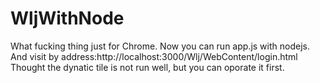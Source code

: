 # WljWithNode
What fucking thing just for Chrome.
Now you can run app.js with nodejs.
And visit by address:http://localhost:3000/Wlj/WebContent/login.html
Thought the dynatic tile is not run well, but you can oporate it first.
